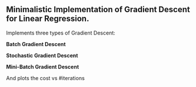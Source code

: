 ## Minimalistic Implementation of Gradient Descent for Linear Regression.

Implements three types of Gradient Descent:

**Batch Gradient Descent**

**Stochastic Gradient Descent** 

**Mini-Batch Gradient Descent**

And plots the cost vs #iterations
